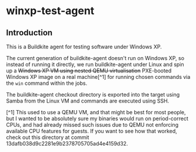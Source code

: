 # winxp-test-agent

## Introduction

This is a Buildkite agent for testing software under Windows XP.

The current generation of buildkite-agent doesn't run on Windows XP, so instead of running it directly, we run buildkite-agent under Linux and spin up a <s>Windows XP VM using nested QEMU virtualisation</s> PXE-booted Windows XP image on a real machine[^1] for running chosen commands via the `win` command within the jobs.

The buildkite-agent checkout directory is exported into the target using Samba from the Linux VM and commands are executed using SSH.

[^1] This used to use a QEMU VM, and that might be best for most people, but I wanted to be absolutely sure my binaries would run on period-correct CPUs, and had already missed such issues due to QEMU not enforcing available CPU features for guests. If you want to see how that worked, check out this directory at commit 13dafb038d9c2281e9b2378705705ad4e4159d32.
